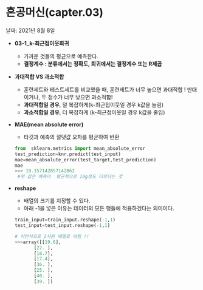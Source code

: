 # 혼공머신(capter.03)

날짜: 2021년 8월 8일

- **03-1_k-최근접이웃회귀**
    - 가까운 것들의 평균으로 예측한다.
    - **결정계수 : 분류에서는 정확도, 회귀에서는 결정계수 또는 R제곱**

- **과대적합  VS 과소적합**
    - 훈련세트와 테스트세트를 비교했을 때, 훈련세트가 너무 높으면 과대적합 !
    반대이거나, 두 점수가 너무  낮으면 과소적합!
    - **과대적합일  경우**, 덜 복잡하게(k-최근접이웃일 경우 k값을 늘림)
    - **과소적합일 경우**, 더 복잡하게 (k-최근접이웃일 경우 k값을 줄임)
- **MAE(mean absolute error)**
    - 타깃과 예측의 절댓값 오차를 평균하여 반환

    ```python
    from  sklearn.metrics import mean_absolute_error
    test_prediction=knr.predict(test_input)
    mae=mean_absolute_error(test_target,test_prediction)
    mae
    >>> 19.157142857142862
     #위 값은 예측이  평균적으로 19g정도 다르다는 것
    ```

- **reshape**
    - 배열의 크기를 지정할 수 있다.
    - 아래 -1을 넣은 이유는 데이터의 모든 행들에 적용하겠다는 의미이다.

    ```python
    train_input=train_input.reshape(-1,1)
    test_input=test_input.reshape(-1,1)

    # 이런식으로 2차원 배열로 바뀜 !!
    >>>array([[19.6],
           [22. ],
           [18.7],
           [17.4],
           [36. ],
           [25. ],
           [40. ],
           [39. ])
    ```
